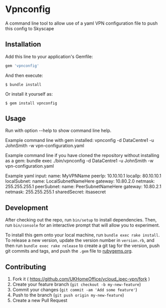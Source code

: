 # Vpnconfig
A command line tool to allow use of a yaml VPN configuration file to push this config to Skyscape

## Installation
Add this line to your application's Gemfile:

```ruby
gem 'vpnconfig'
```

And then execute:

    $ bundle install

Or install it yourself as:

    $ gem install vpnconfig

## Usage
Run with option --help to show command line help.

Example command line with gem installed:
vpnconfig -d DataCentre1 -u JohnSmith -w vpn-configuration.yaml

Example command line if you have cloned the repository without installing as a gem:
bundle exec ./bin/vpnconfig -d DataCentre1 -u JohnSmith -w vpn-configuration.yaml

Example yaml input:
name: MyVPNName
peerIp: 10.10.10.1
localIp: 80.10.10.1
localSubnet:
  name: LocalSubnetNameHere
  gateway: 10.80.2.0
  netmask: 255.255.255.1
peerSubnet:
  name: PeerSubnetNameHere
  gateway: 10.80.2.1
  netmask: 255.255.255.1
sharedSecret: itsasecret

## Development

After checking out the repo, run `bin/setup` to install dependencies. Then, run `bin/console` for an interactive prompt that will allow you to experiment.

To install this gem onto your local machine, run `bundle exec rake install`. To release a new version, update the version number in `version.rb`, and then run `bundle exec rake release` to create a git tag for the version, push git commits and tags, and push the `.gem` file to [rubygems.org](https://rubygems.org).

## Contributing

1. Fork it ( https://github.com/UKHomeOffice/vcloud_ipec-vpn/fork )
2. Create your feature branch (`git checkout -b my-new-feature`)
3. Commit your changes (`git commit -am 'Add some feature'`)
4. Push to the branch (`git push origin my-new-feature`)
5. Create a new Pull Request
